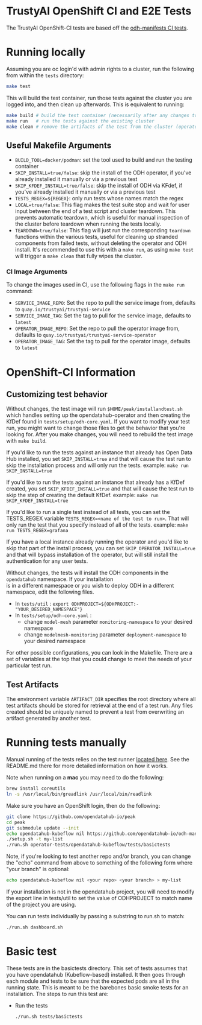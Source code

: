 # TrustyAI OpenShift CI and E2E Tests
The TrustyAI OpenShift-CI tests are based off the [odh-manifests CI tests](https://github.com/opendatahub-io/odh-manifests/tree/master/tests).

# Running locally

Assuming you are oc login'd with admin rights to a cluster, run the following from within the `tests` directory:

```sh
make test
```

This will build the test container, run those tests against the cluster you are logged into, and then clean up afterwards.
This is equivalent to running:
```sh
make build # build the test container (necessarily after any changes to test scripts/resources
make run   # run the tests against the existing cluster
make clean # remove the artifacts of the test from the cluster (operator, ODH, projects, etc)
```



## Useful Makefile Arguments
* `BUILD_TOOL=docker/podman`: set the tool used to build and run the testing container
* `SKIP_INSTALL=true/false`: skip the install of the ODH operator, if you've already installed it manually or via a previous test
* `SKIP_KFDEF_INSTALL=true/false`: skip the install of ODH via KFdef, if you've already installed it manually or via a previous test
* `TESTS_REGEX=${REGEX}`: only run tests whose names match the regex
* `LOCAL=true/false`: This flag makes the test suite stop and wait for user input between the end of a test script and cluster teardown.   This prevents automatic teardown, which is useful for manual inspection of the cluster before teardown when running the tests locally.
* `TEARDOWN=true/false`: This flag will just run the corresponding `teardown` functions within the various tests, useful for cleaning up stranded components from failed tests, without deleting the operator and ODH install. It's recommended to use this with a `make run`, as using `make test` will trigger a `make clean` that fully wipes the cluster. 
### CI Image Arguments
To change the images used in CI, use the following flags in the `make run` command:
* `SERVICE_IMAGE_REPO`: Set the repo to pull the service image from, defaults to `quay.io/trustyai/trustyai-service`
* `SERVICE_IMAGE_TAG`: Set the tag to pull for the service image, defaults to `latest`
* `OPERATOR_IMAGE_REPO`: Set the repo to pull the operator image from, defaults to `quay.io/trustyai/trustyai-service-operator`
* `OPERATOR_IMAGE_TAG`: Set the tag to pull for the operator image, defaults to `latest`


# OpenShift-CI Information
## Customizing test behavior

Without changes, the test image will run `$HOME/peak/installandtest.sh` which
handles setting up the opendatahub-operator and then creating the KfDef found in
`tests/setup/odh-core.yaml`.  If you want to modify your test run, you
might want to change those files to get the behavior that you're looking for.
After you make changes, you will need to rebuild the test image with `make build`.

If you'd like to run the tests against an instance that already has Open Data Hub installed,
you set `SKIP_INSTALL=true` and that will cause the test run
to skip the installation process and will only run the tests.  example: `make run SKIP_INSTALL=true`

If you'd like to run the tests against an instance that already has a KfDef created,
you set `SKIP_KFDEF_INSTALL=true` and that will cause the test run
to skip the step of creating the default KfDef.  example: `make run SKIP_KFDEF_INSTALL=true`

If you'd like to run a single test instead of all tests, you can
set the TESTS_REGEX variable `TESTS_REGEX=<name of the test to run>`.  That will
only run the test that you specify instead of all of the tests.  example: `make run TESTS_REGEX=grafana`

If you have a local instance already running the operator and you'd like to skip that part
of the install process, you can set `SKIP_OPERATOR_INSTALL=true` and that will bypass installation
of the operator, but will still install the authentication for any user tests.

Without changes, the tests will install the ODH components in the `opendatahub` namespace. If your installation  
is in a different namespace or you wish to deploy ODH in a different namespace, edit the following files.  
- In `tests/util` : `export ODHPROJECT=${ODHPROJECT:-"YOUR_DESIRED_NAMESPACE"}`
- In `tests/setup/odh-core.yaml` : 
  - change `model-mesh` parameter `monitoring-namespace` to your desired namespace  
  - change `modelmesh-monitoring` parameter `deployment-namespace` to your desired namespace  

For other possible configurations, you can look in the Makefile.  There are a set of
variables at the top that you could change to meet the needs of your particular test run.

## Test Artifacts
The environment variable `ARTIFACT_DIR` specifies the root directory where all test artifacts should be
stored for retrieval at the end of a test run. Any files created should be uniquely named to prevent
a test from overwriting an artifact generated by another test.

# Running tests manually

Manual running of the tests relies on the test
runner [located here](https://github.com/opendatahub-io/peak).
See the README.md there for more detailed information on how it works.

Note when running on a **mac** you may need to do the following:

```sh
brew install coreutils
ln -s /usr/local/bin/greadlink /usr/local/bin/readlink
```

Make sure you have an OpenShift login, then do the following:

```sh
git clone https://github.com/opendatahub-io/peak
cd peak
git submodule update --init
echo opendatahub-kubeflow nil https://github.com/opendatahub-io/odh-manifests > my-list
./setup.sh -t my-list
./run.sh operator-tests/opendatahub-kubeflow/tests/basictests
```

Note, if you're looking to test another repo and/or branch, you can change the "echo" command from above to something of the following form where "your branch" is optional:

```sh
echo opendatahub-kubeflow nil <your repo> <your branch> > my-list
```

If your installation is not in the opendatahub project, you will need to modify
the export line in tests/util to set the value of ODHPROJECT to match name of the project you are using.

You can run tests individually by passing a substring to run.sh to match:

```sh
./run.sh dashboard.sh
```

# Basic test

These tests are in the basictests directory.  This set of tests assumes that you have opendatahub (Kubeflow-based) installed.  It then goes through each module and tests
to be sure that the expected pods are all in the running state.  This is meant to be the barebones basic smoke tests for an installation.
The steps to run this test are:

* Run the tests

  ```sh
  ./run.sh tests/basictests
  ```
